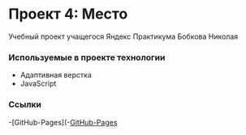 # Проект 4: Место

Учебный проект учащегося Яндекс Практикума Бобкова Николая

### Используемые в проекте технологии

- Адаптивная верстка
- JavaScript

### Ссылки

-[GitHub-Pages](-[GitHub-Pages](https://zealot89.github.io/mesto/index.html)
